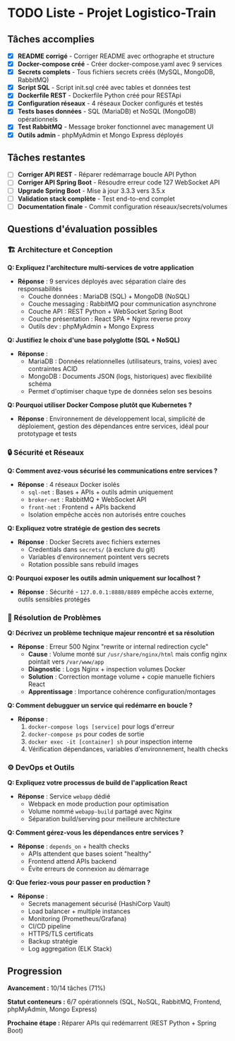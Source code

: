 # TODO Liste - Projet Logistico-Train

## Tâches accomplies

- [x] **README corrigé** - Corriger README avec orthographe et structure
- [x] **Docker-compose créé** - Créer docker-compose.yaml avec 9 services
- [x] **Secrets complets** - Tous fichiers secrets créés (MySQL, MongoDB, RabbitMQ)
- [x] **Script SQL** - Script init.sql créé avec tables et données test
- [x] **Dockerfile REST** - Dockerfile Python créé pour RESTApi
- [x] **Configuration réseaux** - 4 réseaux Docker configurés et testés
- [x] **Tests bases données** - SQL (MariaDB) et NoSQL (MongoDB) opérationnels
- [x] **Test RabbitMQ** - Message broker fonctionnel avec management UI
- [x] **Outils admin** - phpMyAdmin et Mongo Express déployés

## Tâches restantes

- [ ] **Corriger API REST** - Réparer redémarrage boucle API Python
- [ ] **Corriger API Spring Boot** - Résoudre erreur code 127 WebSocket API
- [ ] **Upgrade Spring Boot** - Mise à jour 3.3.3 vers 3.5.x
- [ ] **Validation stack complète** - Test end-to-end complet
- [ ] **Documentation finale** - Commit configuration réseaux/secrets/volumes

## Questions d'évaluation possibles

### 🏗️ Architecture et Conception

**Q: Expliquez l'architecture multi-services de votre application**
- **Réponse** : 9 services déployés avec séparation claire des responsabilités
  - Couche données : MariaDB (SQL) + MongoDB (NoSQL) 
  - Couche messaging : RabbitMQ pour communication asynchrone
  - Couche API : REST Python + WebSocket Spring Boot
  - Couche présentation : React SPA + Nginx reverse proxy
  - Outils dev : phpMyAdmin + Mongo Express

**Q: Justifiez le choix d'une base polyglotte (SQL + NoSQL)**
- **Réponse** : 
  - MariaDB : Données relationnelles (utilisateurs, trains, voies) avec contraintes ACID
  - MongoDB : Documents JSON (logs, historiques) avec flexibilité schéma
  - Permet d'optimiser chaque type de données selon ses besoins

**Q: Pourquoi utiliser Docker Compose plutôt que Kubernetes ?**
- **Réponse** : Environnement de développement local, simplicité de déploiement, gestion des dépendances entre services, idéal pour prototypage et tests

### 🔒 Sécurité et Réseaux

**Q: Comment avez-vous sécurisé les communications entre services ?**
- **Réponse** : 4 réseaux Docker isolés
  - `sql-net` : Bases + APIs + outils admin uniquement
  - `broker-net` : RabbitMQ + WebSocket API  
  - `front-net` : Frontend + APIs backend
  - Isolation empêche accès non autorisés entre couches

**Q: Expliquez votre stratégie de gestion des secrets**
- **Réponse** : Docker Secrets avec fichiers externes
  - Credentials dans `secrets/` (à exclure du git)
  - Variables d'environnement pointent vers secrets
  - Rotation possible sans rebuild images

**Q: Pourquoi exposer les outils admin uniquement sur localhost ?**
- **Réponse** : Sécurité - `127.0.0.1:8888/8889` empêche accès externe, outils sensibles protégés

### 🐛 Résolution de Problèmes

**Q: Décrivez un problème technique majeur rencontré et sa résolution**
- **Réponse** : Erreur 500 Nginx "rewrite or internal redirection cycle"
  - **Cause** : Volume monté sur `/usr/share/nginx/html` mais config nginx pointait vers `/var/www/app`
  - **Diagnostic** : Logs Nginx + inspection volumes Docker
  - **Solution** : Correction montage volume + copie manuelle fichiers React
  - **Apprentissage** : Importance cohérence configuration/montages

**Q: Comment debugguer un service qui redémarre en boucle ?**
- **Réponse** : 
  1. `docker-compose logs [service]` pour logs d'erreur
  2. `docker-compose ps` pour codes de sortie  
  3. `docker exec -it [container] sh` pour inspection interne
  4. Vérification dépendances, variables d'environnement, health checks

### ⚙️ DevOps et Outils

**Q: Expliquez votre processus de build de l'application React**
- **Réponse** : Service `webapp` dédié
  - Webpack en mode production pour optimisation
  - Volume nommé `webapp-build` partagé avec Nginx
  - Séparation build/serving pour meilleure architecture

**Q: Comment gérez-vous les dépendances entre services ?**
- **Réponse** : `depends_on` + health checks
  - APIs attendent que bases soient "healthy"
  - Frontend attend APIs backend
  - Évite erreurs de connexion au démarrage

**Q: Que feriez-vous pour passer en production ?**
- **Réponse** : 
  - Secrets management sécurisé (HashiCorp Vault)
  - Load balancer + multiple instances
  - Monitoring (Prometheus/Grafana)
  - CI/CD pipeline
  - HTTPS/TLS certificats
  - Backup stratégie
  - Log aggregation (ELK Stack)

## Progression

**Avancement :** 10/14 tâches (71%)

**Statut conteneurs :** 6/7 opérationnels (SQL, NoSQL, RabbitMQ, Frontend, phpMyAdmin, Mongo Express)

**Prochaine étape :** Réparer APIs qui redémarrent (REST Python + Spring Boot)